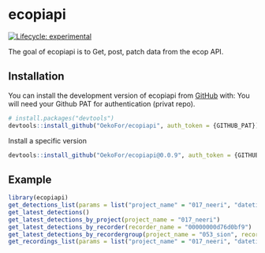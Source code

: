 
<!-- README.md is generated from README.Rmd. Please edit that file -->

# ecopiapi

<!-- badges: start -->

[![Lifecycle:
experimental](https://img.shields.io/badge/lifecycle-experimental-orange.svg)](https://lifecycle.r-lib.org/articles/stages.html#experimental)
<!-- badges: end -->

The goal of ecopiapi is to Get, post, patch data from the ecop API.

## Installation

You can install the development version of ecopiapi from
[GitHub](https://github.com/) with: You will need your Github PAT for
authentication (privat repo).

``` r
# install.packages("devtools")
devtools::install_github("OekoFor/ecopiapi", auth_token = {GITHUB_PAT})
```

Install a specific version

``` r
devtools::install_github("OekoFor/ecopiapi@0.0.9", auth_token = {GITHUB_PAT})
```

## Example

``` r
library(ecopiapi)
get_detections_list(params = list("project_name" = "017_neeri", "datetime__month" = 3))
get_latest_detections()
get_latest_detections_by_project(project_name = "017_neeri")
get_latest_detections_by_recorder(recorder_name = "00000000d76d0bf9")
get_latest_detections_by_recordergroup(project_name = "053_sion", recordergroup_name = "lapwing")
get_recordings_list(params = list("project_name" = "017_neeri", "datetime__month" = 3))
```
